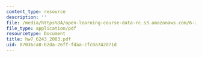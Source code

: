 ```yaml
---
content_type: resource
description: ''
file: /media/https%3A/open-learning-course-data-rc.s3.amazonaws.com/6-243j-dynamics-of-nonlinear-systems-fall-2003/07036ca8b2da26fffdaacfc0a742d71d_hw7_6243_2003.pdf
file_type: application/pdf
resourcetype: Document
title: hw7_6243_2003.pdf
uid: 07036ca8-b2da-26ff-fdaa-cfc0a742d71d
---
```

